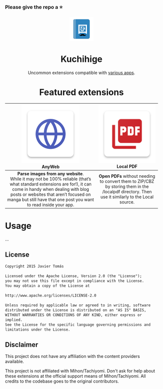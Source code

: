 ### Please give the repo a :star:

<div align="center">

<img src="./.github/assets/logo.png" alt="repo logo" width="80"/>

# Kuchihige

Uncommon extensions compatible with [various apps](https://pbs.twimg.com/media/GjdLNmNWAAAA_es?format=jpg&name=medium).

# Featured extensions 

</div>

| <img src="./src/all/anyweb/res/mipmap-xxxhdpi/ic_launcher.png"/><br/>AnyWeb | <img src="./src/all/localpdf/res/mipmap-xxxhdpi/ic_launcher.png"/><br/>Local PDF |
|:---:|:---:|
| **Parse images from any website**.<br/>While it may not be 100% reliable (that’s what standard extensions are for!), it can come in handy when dealing with blog posts or websites that aren’t focused on manga but still have that one post you want to read inside your app. | **Open PDFs** without needing to convert them to ZIP/CBZ by storing them in the /localpdf directory. Then use it similarly to the Local source. |


# Usage

...

## License

    Copyright 2015 Javier Tomás

    Licensed under the Apache License, Version 2.0 (the "License");
    you may not use this file except in compliance with the License.
    You may obtain a copy of the License at

    http://www.apache.org/licenses/LICENSE-2.0

    Unless required by applicable law or agreed to in writing, software
    distributed under the License is distributed on an "AS IS" BASIS,
    WITHOUT WARRANTIES OR CONDITIONS OF ANY KIND, either express or implied.
    See the License for the specific language governing permissions and
    limitations under the License.

## Disclaimer

This project does not have any affiliation with the content providers available.

This project is not affiliated with Mihon/Tachiyomi. Don't ask for help about these extensions at the
official support means of Mihon/Tachiyomi. All credits to the codebase goes to the original contributors.


